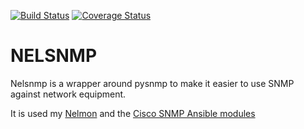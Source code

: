 [![Build Status](https://travis-ci.org/networklore/nelsnmp.svg?branch=master)](https://travis-ci.org/networklore/nelsnmp)
[![Coverage Status](https://coveralls.io/repos/networklore/nelsnmp/badge.svg?branch=master&service=github)](https://coveralls.io/github/networklore/nelsnmp?branch=master)

NELSNMP
=======

Nelsnmp is a wrapper around pysnmp to make it easier to use SNMP against network equipment.

It is used my [Nelmon](http://networklore.com/nelmon/) and the [Cisco SNMP Ansible modules](http://networklore.com/ansible-cisco-snmp/)
